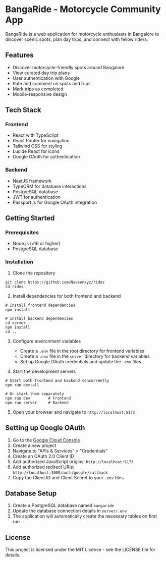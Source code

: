 # BangaRide - Motorcycle Community App

BangaRide is a web application for motorcycle enthusiasts in Bangalore to discover scenic spots, plan day trips, and connect with fellow riders.

## Features

- Discover motorcycle-friendly spots around Bangalore
- View curated day trip plans
- User authentication with Google
- Rate and comment on spots and trips
- Mark trips as completed
- Mobile-responsive design

## Tech Stack

### Frontend
- React with TypeScript
- React Router for navigation
- Tailwind CSS for styling
- Lucide React for icons
- Google OAuth for authentication

### Backend
- NestJS framework
- TypeORM for database interactions
- PostgreSQL database
- JWT for authentication
- Passport.js for Google OAuth integration

## Getting Started

### Prerequisites
- Node.js (v16 or higher)
- PostgreSQL database

### Installation

1. Clone the repository
```
git clone https://github.com/Naveenxyz/rides
cd rides
```

2. Install dependencies for both frontend and backend
```
# Install frontend dependencies
npm install

# Install backend dependencies
cd server
npm install
cd ..
```

3. Configure environment variables
   - Create a `.env` file in the root directory for frontend variables
   - Create a `.env` file in the `server` directory for backend variables
   - Set up Google OAuth credentials and update the `.env` files

4. Start the development servers
```
# Start both frontend and backend concurrently
npm run dev:all

# Or start them separately
npm run dev        # Frontend
npm run server     # Backend
```

5. Open your browser and navigate to `http://localhost:5173`

## Setting up Google OAuth

1. Go to the [Google Cloud Console](https://console.cloud.google.com/)
2. Create a new project
3. Navigate to "APIs & Services" > "Credentials"
4. Create an OAuth 2.0 Client ID
5. Add authorized JavaScript origins: `http://localhost:5173`
6. Add authorized redirect URIs: `http://localhost:3000/auth/google/callback`
7. Copy the Client ID and Client Secret to your `.env` files

## Database Setup

1. Create a PostgreSQL database named `bangaride`
2. Update the database connection details in `server/.env`
3. The application will automatically create the necessary tables on first run

## License

This project is licensed under the MIT License - see the LICENSE file for details.